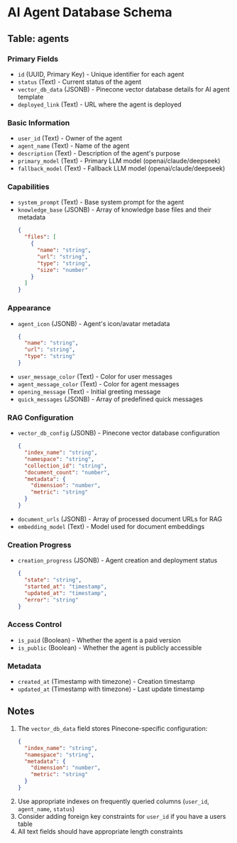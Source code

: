 # AI Agent Database Schema

## Table: agents

### Primary Fields
- `id` (UUID, Primary Key) - Unique identifier for each agent
- `status` (Text) - Current status of the agent
- `vector_db_data` (JSONB) - Pinecone vector database details for AI agent template
- `deployed_link` (Text) - URL where the agent is deployed

### Basic Information
- `user_id` (Text) - Owner of the agent
- `agent_name` (Text) - Name of the agent
- `description` (Text) - Description of the agent's purpose
- `primary_model` (Text) - Primary LLM model (openai/claude/deepseek)
- `fallback_model` (Text) - Fallback LLM model (openai/claude/deepseek)

### Capabilities
- `system_prompt` (Text) - Base system prompt for the agent
- `knowledge_base` (JSONB) - Array of knowledge base files and their metadata
  ```json
  {
    "files": [
      {
        "name": "string",
        "url": "string",
        "type": "string",
        "size": "number"
      }
    ]
  }
  ```

### Appearance
- `agent_icon` (JSONB) - Agent's icon/avatar metadata
  ```json
  {
    "name": "string",
    "url": "string",
    "type": "string"
  }
  ```
- `user_message_color` (Text) - Color for user messages
- `agent_message_color` (Text) - Color for agent messages
- `opening_message` (Text) - Initial greeting message
- `quick_messages` (JSONB) - Array of predefined quick messages

### RAG Configuration
- `vector_db_config` (JSONB) - Pinecone vector database configuration
  ```json
  {
    "index_name": "string",
    "namespace": "string",
    "collection_id": "string",
    "document_count": "number",
    "metadata": {
      "dimension": "number",
      "metric": "string"
    }
  }
  ```
- `document_urls` (JSONB) - Array of processed document URLs for RAG
- `embedding_model` (Text) - Model used for document embeddings

### Creation Progress
- `creation_progress` (JSONB) - Agent creation and deployment status
  ```json
  {
    "state": "string",
    "started_at": "timestamp",
    "updated_at": "timestamp",
    "error": "string"
  }
  ```

### Access Control
- `is_paid` (Boolean) - Whether the agent is a paid version
- `is_public` (Boolean) - Whether the agent is publicly accessible

### Metadata
- `created_at` (Timestamp with timezone) - Creation timestamp
- `updated_at` (Timestamp with timezone) - Last update timestamp

## Notes
1. The `vector_db_data` field stores Pinecone-specific configuration:
   ```json
   {
     "index_name": "string",
     "namespace": "string",
     "metadata": {
       "dimension": "number",
       "metric": "string"
     }
   }
   ```
2. Use appropriate indexes on frequently queried columns (`user_id`, `agent_name`, `status`)
3. Consider adding foreign key constraints for `user_id` if you have a users table
4. All text fields should have appropriate length constraints
